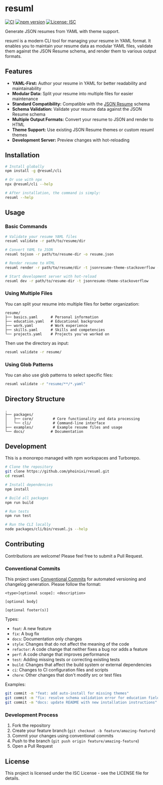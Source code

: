 # resuml

[![CI](https://github.com/phoinixi/resuml/actions/workflows/ci.yml/badge.svg)](https://github.com/phoinixi/resuml/actions/workflows/ci.yml)
[![npm version](https://badge.fury.io/js/resuml.svg)](https://badge.fury.io/js/resuml)
[![License: ISC](https://img.shields.io/badge/License-ISC-blue.svg)](https://opensource.org/licenses/ISC)

Generate JSON resumes from YAML with theme support.

resuml is a modern CLI tool for managing your resume in YAML format. It enables you to maintain your resume data as modular YAML files, validate them against the JSON Resume schema, and render them to various output formats.

## Features

- **YAML-First:** Author your resume in YAML for better readability and maintainability
- **Modular Data:** Split your resume into multiple files for easier maintenance
- **Standard Compatibility:** Compatible with the [JSON Resume](https://jsonresume.org/) schema
- **Schema Validation:** Validate your resume data against the JSON Resume schema
- **Multiple Output Formats:** Convert your resume to JSON and render to HTML
- **Theme Support:** Use existing JSON Resume themes or custom resuml themes
- **Development Server:** Preview changes with hot-reloading

## Installation

```bash
# Install globally
npm install -g @resuml/cli

# Or use with npx
npx @resuml/cli --help

# After installation, the command is simply:
resuml --help
```

## Usage

### Basic Commands

```bash
# Validate your resume YAML files
resuml validate -r path/to/resume/dir

# Convert YAML to JSON
resuml tojson -r path/to/resume-dir -o resume.json

# Render resume to HTML
resuml render -r path/to/resume/dir -t jsonresume-theme-stackoverflow -o resume.html

# Start development server with hot-reload
resuml dev -r path/to/resume-dir -t jsonresume-theme-stackoverflow
```

### Using Multiple Files

You can split your resume into multiple files for better organization:

```
resume/
├── basics.yaml      # Personal information
├── education.yaml   # Educational background
├── work.yaml        # Work experience
├── skills.yaml      # Skills and competencies
└── projects.yaml    # Projects you've worked on
```

Then use the directory as input:

```bash
resuml validate -r resume/
```

### Using Glob Patterns

You can also use glob patterns to select specific files:

```bash
resuml validate -r "resume/**/*.yaml"
```

## Directory Structure

```
.
├── packages/
│   ├── core/         # Core functionality and data processing
│   └── cli/          # Command-line interface
├── examples/         # Example resume files and usage
└── docs/            # Documentation
```

## Development

This is a monorepo managed with npm workspaces and Turborepo.

```bash
# Clone the repository
git clone https://github.com/phoinixi/resuml.git
cd resuml

# Install dependencies
npm install

# Build all packages
npm run build

# Run tests
npm run test

# Run the CLI locally
node packages/cli/bin/resuml.js --help
```

## Contributing

Contributions are welcome! Please feel free to submit a Pull Request.

### Conventional Commits

This project uses [Conventional Commits](https://conventionalcommits.org/) for automated versioning and changelog generation. Please follow the format:

```
<type>[optional scope]: <description>

[optional body]

[optional footer(s)]
```

Types:

- `feat`: A new feature
- `fix`: A bug fix
- `docs`: Documentation only changes
- `style`: Changes that do not affect the meaning of the code
- `refactor`: A code change that neither fixes a bug nor adds a feature
- `perf`: A code change that improves performance
- `test`: Adding missing tests or correcting existing tests
- `build`: Changes that affect the build system or external dependencies
- `ci`: Changes to CI configuration files and scripts
- `chore`: Other changes that don't modify src or test files

Examples:

```bash
git commit -m "feat: add auto-install for missing themes"
git commit -m "fix: resolve schema validation error for education field"
git commit -m "docs: update README with new installation instructions"
```

### Development Process

1. Fork the repository
2. Create your feature branch (`git checkout -b feature/amazing-feature`)
3. Commit your changes using conventional commits
4. Push to the branch (`git push origin feature/amazing-feature`)
5. Open a Pull Request

## License

This project is licensed under the ISC License - see the LICENSE file for details.
